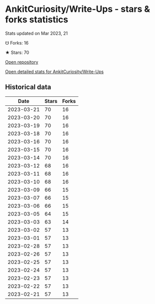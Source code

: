 # AnkitCuriosity/Write-Ups - stars & forks statistics

Stats updated on Mar 2023, 21

☋ Forks: 16

★ Stars: 70

[Open repository](https://github.com/AnkitCuriosity/Write-Ups)

[Open detailed stats for AnkitCuriosity/Write-Ups](https://reviewgithub.com/rep/AnkitCuriosity/Write-Ups)

## Historical data
| Date | Stars | Forks |
|------|-------|-------|
| 2023-03-21 | 70 | 16 | 
| 2023-03-20 | 70 | 16 | 
| 2023-03-19 | 70 | 16 | 
| 2023-03-18 | 70 | 16 | 
| 2023-03-16 | 70 | 16 | 
| 2023-03-15 | 70 | 16 | 
| 2023-03-14 | 70 | 16 | 
| 2023-03-12 | 68 | 16 | 
| 2023-03-11 | 68 | 16 | 
| 2023-03-10 | 68 | 16 | 
| 2023-03-09 | 66 | 15 | 
| 2023-03-07 | 66 | 15 | 
| 2023-03-06 | 66 | 15 | 
| 2023-03-05 | 64 | 15 | 
| 2023-03-03 | 63 | 14 | 
| 2023-03-02 | 57 | 13 | 
| 2023-03-01 | 57 | 13 | 
| 2023-02-28 | 57 | 13 | 
| 2023-02-26 | 57 | 13 | 
| 2023-02-25 | 57 | 13 | 
| 2023-02-24 | 57 | 13 | 
| 2023-02-23 | 57 | 13 | 
| 2023-02-22 | 57 | 13 | 
| 2023-02-21 | 57 | 13 | 

